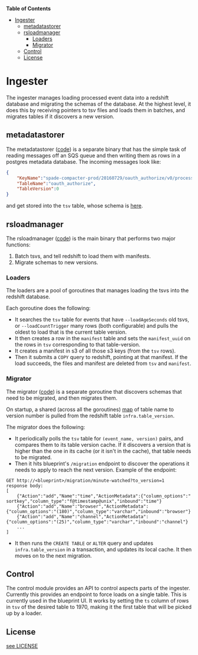 **Table of Contents**
- [Ingester](#ingester)
  - [metadatastorer](#metadatastorer)
  - [rsloadmanager](#rsloadmanager)
    - [Loaders](#loaders)
    - [Migrator](#migrator)
  - [Control](#control)
  - [License](#license)


# Ingester

The ingester manages loading processed event data into a redshift database and
migrating the schemas of the database. At the highest level, it does this by
receiving pointers to tsv files and loads them in batches, and
migrates tables if it discovers a new version.


## metadatastorer
The metadatastorer ([code](metadatastorer/main.go)) is a separate binary that has the simple task of reading messages
off an SQS queue and then writing them as rows in a postgres metadata database.
The incoming messages look like:
```json
{
    "KeyName":"spade-compacter-prod/20160729/oauth_authorize/v0/processor-data-ami-94f837f4/ip-10-192-9-216.us-west-2.compute.internal.1469832764.log.gz",
    "TableName":"oauth_authorize",
    "TableVersion":0
}
```
and get stored into the `tsv` table, whose schema is
[here](init_db/init.sql).


## rsloadmanager
The rsloadmanager ([code](main.go)) is the main binary that performs two major
functions:

1. Batch tsvs, and tell redshift to load them with manifests.
2. Migrate schemas to new versions.

### Loaders
The loaders are a pool of goroutines that manages loading the tsvs into the
redshift database.

Each goroutine does the following:
* It searches the `tsv` table for events that have `--loadAgeSeconds` old tsvs, or `--loadCountTrigger` many
rows (both configurable) and pulls the oldest to load that is the current table version.
* It then creates a row in the `manifest` table and sets the `manifest_uuid` on the rows
in `tsv` corresponding to that table-version.
* It creates a manifest in s3 of all those s3 keys (from
the `tsv` rows).
* Then it submits a `COPY` query to redshift, pointing at that manifest. If the load succeeds, the files and manifest are deleted from `tsv` and `manifest`.


### Migrator
The migrator ([code](migrator/migrator.go)) is a separate goroutine that
discovers schemas that need to be migrated, and then migrates them.

On startup,
a shared (across all the goroutines) [map](versions/versions.go) of table
name to version number is pulled from the redshift table `infra.table_version`.

The migrator does the following:
* It periodically polls the `tsv` table for `(event_name, version)` pairs, and compares
them to its table version cache. If it discovers a version that is higher than
the one in its cache (or it isn't in the cache), that table needs to be
migrated.
* Then it hits blueprint's `/migration` endpoint to discover the operations it needs to apply
to reach the next version. Example of the endpoint:
```
GET http://<blueprint>/migration/minute-watched?to_version=1
response body:
[
    {"Action":"add","Name":"time","ActionMetadata":{"column_options":" sortkey","column_type":"f@timestamp@unix","inbound":"time"}
    {"Action":"add","Name":"browser","ActionMetadata":{"column_options":"(180)","column_type":"varchar","inbound":"browser"}
    {"Action":"add","Name":"channel","ActionMetadata":{"column_options":"(25)","column_type":"varchar","inbound":"channel"}
    ...
]
```
* It then runs the `CREATE TABLE` or `ALTER` query and updates `infra.table_version`
in a transaction, and updates its local cache. It then moves on to the next migration.

## Control

The control module provides an API to control aspects parts of the ingester.
Currently this provides an endpoint to force loads on a single table. This is
currently used in the blueprint UI. It works by setting the `ts` column of rows
in `tsv` of the desired table to 1970, making it the first table that will be
picked up by a loader.


## License
[see LICENSE](LICENSE)
